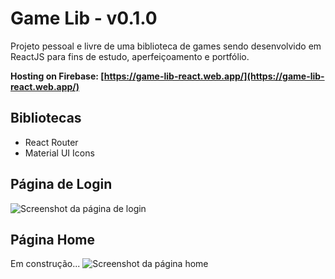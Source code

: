 # Game Lib - v0.1.0

Projeto pessoal e livre de uma biblioteca de games sendo desenvolvido em ReactJS para fins de estudo, aperfeiçoamento e portfólio.

**Hosting on Firebase: [https://game-lib-react.web.app/](https://game-lib-react.web.app/)**

## Bibliotecas

* React Router
* Material UI Icons

## Página de Login

![Screenshot da página de login](https://res.cloudinary.com/leopassos/image/upload/v1640487839/leopassos/login.png)

## Página Home

Em construção...
![Screenshot da página home](https://res.cloudinary.com/leopassos/image/upload/v1640494642/leopassos/home.png)
